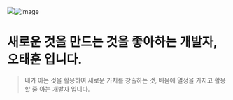 <a href="[https://www.instagram.com/sirloin._._/]" target="_blank"><img src="https://img.shields.io/badge/[sirloin._._]-[1877F2]?style=flat-square&logo=[4. 로고명(아이콘명)]&logoColor=white"/></a>![image](https://user-images.githubusercontent.com/104690434/166117917-06fc0aa4-9230-46c6-8851-babf47dd1b88.png)

# 새로운 것을 만드는 것을 좋아하는 개발자, 오태훈 입니다.
> 내가 아는 것을 활용하여 새로운 가치를 창출하는 것, 배움에 열정을 가지고 활용할 줄 아는 개발자 입니다.
